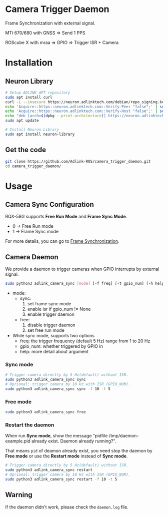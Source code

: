 # Camera Trigger Daemon

Frame Synchronization with external signal.

MTi 670/680 with GNSS ⇒  Send 1 PPS

ROScube X with mraa ⇒ GPIO ⇒ Trigger ISR + Camera
 
# Installation

## Neuron Library

```bash
# Setup ADLINK APT repository
sudo apt install curl
curl -L --insecure https://neuron.adlinktech.com/debian/repo_signing.key | sudo apt-key add -
echo 'Acquire::https::neuron.adlinktech.com::Verify-Peer "false";' | sudo tee /etc/apt/apt.conf.d/99roscube > /dev/null
echo 'Acquire::https::neuron.adlinktech.com::Verify-Host "false";' | sudo tee -a /etc/apt/apt.conf.d/99roscube > /dev/null
echo "deb [arch=$(dpkg --print-architecture)] https://neuron.adlinktech.com/debian/common$(lsb_release -cs) main" | sudo tee /etc/apt/sources.list.d/roscube.list > /dev/null
sudo apt update

# Install Neuron Library
sudo apt install neuron-library
```

## Get the code

```bash
git clone https://github.com/Adlink-ROS/camera_trigger_daemon.git
cd camera_trigger_daemon/
```

# Usage

## ****Camera Sync Configuration****

RQX-58G supports **Free Run Mode** and **Frame Sync Mode**.

- 0 -> Free Run mode
- 1 -> Frame Sync mode

For more details, you can go to [Frame Synchronization](https://adlink-ros.github.io/roscube-doc/roscube-x/gmsl_camera/frame_sync.html).

## Camera Daemon

We provide a daemon to trigger cameras when GPIO interrupts by external signal.

```bash
sudo python3 adlink_camera_sync [mode] [-f freq] [-t gpio_num] [-h help]
```
* mode:
    - sync:
         1. set frame sync mode
         2. enable isr if gpio_num != None
         3. enable trigger daemon
    - free:
         1. disable trigger daemon
         2. set free run mode
* While sync mode, supports two options
    - freq: the trigger frequency (default 5 Hz) range from 1 to 20 Hz
    - gpio_num: whether triggered by GPIO in
    - help: more detail about argument

### Sync mode

```bash
# Trigger camera directly by 5 Hz(default) without ISR.
sudo python3 adlink_camera_sync sync
# Oprional: trigger camera by 10 Hz with ISR (GPIO_NUM).
sudo python3 adlink_camera_sync sync -f 10 -t 5
```

### Free mode

```bash
sudo python3 adlink_camera_sync free 
```

### Restart the daemon

When run **Sync mode**, show the message "pidfile /tmp/daemon-example.pid already exist. Daemon already running?".

That means ``pid`` of deamon already exist, you need stop the daemon by **Free mode** or use the **Restart mode**  instead of **Sync mode**.

```bash
# Trigger camera directly by 5 Hz(default) without ISR.
sudo python3 adlink_camera_sync restart
# Oprional: trigger camera by 10 Hz with ISR (GPIO_NUM).
sudo python3 adlink_camera_sync restart -f 10 -t 5
```

## Warning

If the daemon didn't work, please check the ``daemon.log`` file.
